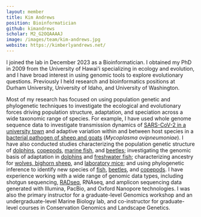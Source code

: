 ```yaml
---
layout: member
title: Kim Andrews
position: Bioinformatician
github: kimandrews
scholar: M2_G2OQAAAAJ
image: /images/team/kim-andrews.jpg
website: https://kimberlyandrews.net/
---
```


I joined the lab in December 2023 as a Bioinformatician. I obtained my PhD in 2009 from the University of Hawai‘i specializing in ecology and evolution, and I have broad interest in using genomic tools to explore evolutionary questions. Previously I held research and bioinformatics positions at Durham University, University of Idaho, and University of Washington.

Most of my research has focused on using population genetic and phylogenetic techniques to investigate the ecological and evolutionary forces driving population structure, adaptation, and speciation across a wide taxonomic range of species. For example, I have used whole genome sequence data to investigate transmission dynamics of [SARS-CoV-2 in a university town](https://www.nature.com/articles/s41598-023-34625-7) and adaptive variation within and between host species in a [bacterial pathogen of sheep and goats](https://github.com/kimandrews/Movi) (*Mycoplasma ovipneumoniae*). I have also conducted studies characterizing the population genetic structure of [dolphins](https://onlinelibrary.wiley.com/doi/full/10.1111/j.1365-294X.2010.04521.x), [copepods](https://onlinelibrary.wiley.com/doi/full/10.1111/mec.12950), [marine fish](https://journals.plos.org/plosone/article?id=10.1371/journal.pone.0091665), and [beetles](https://www.nature.com/articles/s42003-020-01169-9); investigating the genomic basis of adaptation in [dolphins](https://onlinelibrary.wiley.com/doi/full/10.1111/mec.15865) and [freshwater fish](https://onlinelibrary.wiley.com/doi/full/10.1111/mec.16810); characterizing ancestry for [wolves, bighorn sheep](https://onlinelibrary.wiley.com/doi/full/10.1111/1755-0998.12910), and [laboratory mice](https://link.springer.com/article/10.1186/s12864-021-07698-9); and using phylogenetic inference to identify new species of [fish](https://www.sciencedirect.com/science/article/pii/S1055790316300380), [beetles](https://www.nature.com/articles/s42003-020-01169-9), and [copepods](https://onlinelibrary.wiley.com/doi/full/10.1111/mec.12950). I have experience working with a wide range of genomic data types, including shotgun sequencing, [RADseq](https://www.nature.com/articles/nrg.2015.28), RNAseq, and amplicon sequencing data generated with Illumina, PacBio, and Oxford Nanopore technologies. I was also the primary instructor for a graduate-level Genomics workshop and an undergraduate-level Marine Biology lab, and co-instructor for graduate-level courses in Conservation Genomics and Landscape Genetics.
